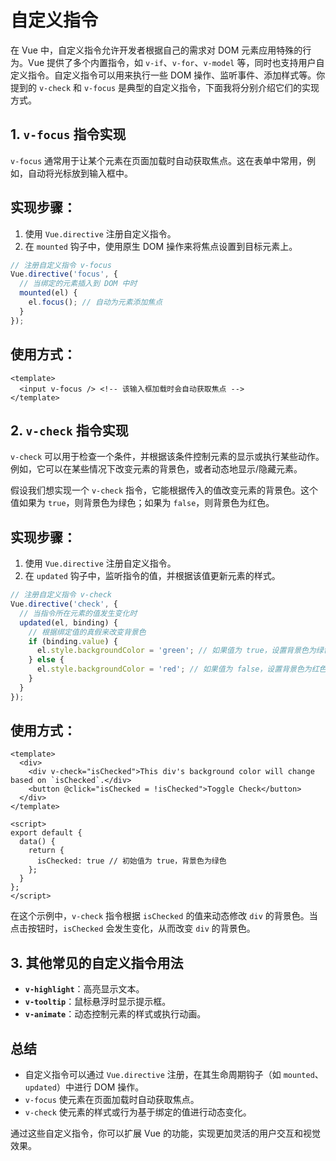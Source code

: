 # 自定义指令

在 Vue 中，自定义指令允许开发者根据自己的需求对 DOM 元素应用特殊的行为。Vue 提供了多个内置指令，如 `v-if`、`v-for`、`v-model` 等，同时也支持用户自定义指令。自定义指令可以用来执行一些 DOM 操作、监听事件、添加样式等。你提到的 `v-check` 和 `v-focus` 是典型的自定义指令，下面我将分别介绍它们的实现方式。

## **1. `v-focus` 指令实现**

`v-focus` 通常用于让某个元素在页面加载时自动获取焦点。这在表单中常用，例如，自动将光标放到输入框中。

## **实现步骤：**

1. 使用 `Vue.directive` 注册自定义指令。
2. 在 `mounted` 钩子中，使用原生 DOM 操作来将焦点设置到目标元素上。

```javascript
// 注册自定义指令 v-focus
Vue.directive('focus', {
  // 当绑定的元素插入到 DOM 中时
  mounted(el) {
    el.focus(); // 自动为元素添加焦点
  }
});
```

## **使用方式：**

```vue
<template>
  <input v-focus /> <!-- 该输入框加载时会自动获取焦点 -->
</template>
```

## **2. `v-check` 指令实现**

`v-check` 可以用于检查一个条件，并根据该条件控制元素的显示或执行某些动作。例如，它可以在某些情况下改变元素的背景色，或者动态地显示/隐藏元素。

假设我们想实现一个 `v-check` 指令，它能根据传入的值改变元素的背景色。这个值如果为 `true`，则背景色为绿色；如果为 `false`，则背景色为红色。

## **实现步骤：**

1. 使用 `Vue.directive` 注册自定义指令。
2. 在 `updated` 钩子中，监听指令的值，并根据该值更新元素的样式。

```javascript
// 注册自定义指令 v-check
Vue.directive('check', {
  // 当指令所在元素的值发生变化时
  updated(el, binding) {
    // 根据绑定值的真假来改变背景色
    if (binding.value) {
      el.style.backgroundColor = 'green'; // 如果值为 true，设置背景色为绿色
    } else {
      el.style.backgroundColor = 'red'; // 如果值为 false，设置背景色为红色
    }
  }
});
```

## **使用方式：**

```vue
<template>
  <div>
    <div v-check="isChecked">This div's background color will change based on `isChecked`.</div>
    <button @click="isChecked = !isChecked">Toggle Check</button>
  </div>
</template>

<script>
export default {
  data() {
    return {
      isChecked: true // 初始值为 true，背景色为绿色
    };
  }
};
</script>
```

在这个示例中，`v-check` 指令根据 `isChecked` 的值来动态修改 `div` 的背景色。当点击按钮时，`isChecked` 会发生变化，从而改变 `div` 的背景色。

## **3. 其他常见的自定义指令用法**

* **`v-highlight`**：高亮显示文本。
* **`v-tooltip`**：鼠标悬浮时显示提示框。
* **`v-animate`**：动态控制元素的样式或执行动画。

## **总结**

* 自定义指令可以通过 `Vue.directive` 注册，在其生命周期钩子（如 `mounted`、`updated`）中进行 DOM 操作。
* `v-focus` 使元素在页面加载时自动获取焦点。
* `v-check` 使元素的样式或行为基于绑定的值进行动态变化。

通过这些自定义指令，你可以扩展 Vue 的功能，实现更加灵活的用户交互和视觉效果。
